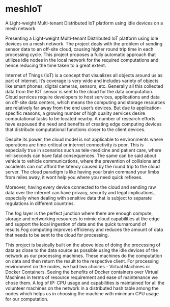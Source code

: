 # meshIoT
A Light-weight Multi-tenant Distributed IoT platform using idle devices on a mesh network

Presenting a Light-weight Multi-tenant Distributed IoT platform using idle devices on a mesh network. The project deals with the problem of sending sensor data to an off-site cloud, causing higher round trip time in each processing cycle. This project proposes a fully automatic approach that utilizes idle nodes in the local network for the required computations and hence reducing the time taken to a great extent.

Internet of Things (IoT) is a concept that visualizes all objects around us as part of internet. It’s coverage is very wide and includes variety of objects like smart phones, digital cameras, sensors, etc. Generally all this collected data from the IOT sensor is sent to the cloud for the data computation. Cloud services require developers to host services, applications and data on off-site data centers, which means the computing and storage resources are relatively far away from the end user’s devices. But due to application-specific reasons, a growing number of high quality services desire computational tasks to be located nearby. A number of research efforts have espoused the need and benefits of creating edge computing devices that distribute computational functions closer to the client devices.

Despite its power, the cloud model is not applicable to environments where operations are time-critical or internet connectivity is poor. This is especially true in scenarios such as tele-medicine and patient care, where milliseconds can have fatal consequences. The same can be said about vehicle to vehicle communications, where the prevention of collisions and accidents can not afford the latency caused by the round trip to the cloud server. The cloud paradigm is like having your brain command your limbs from miles away, it wont help you where you need quick reflexes.

Moreover, having every device connected to the cloud and sending raw data over the internet can have privacy, security and legal implications, especially when dealing with sensitive data that is subject to separate regulations in different countries. 

The fog layer is the perfect junction where there are enough compute, storage and networking resources to mimic cloud capabilities at the edge and support the local ingestion of data and the quick turnaround of results.Fog computing improves efficiency and reduces the amount of data that needs to be sent to the cloud for processing.

This project is basically built on the above idea of doing the processing of data as close to the data source as possible using the idle devices of the network as our processing machines. These machines do the computation on data and then return the result to the respective client. For processing environment on the nodes, we had two choices - Virtual Machines or Docker Containers. Seeing the benefits of Docker containers over Virtual Machines in terms of resource requirement and ease of maintenance we chose them. A log of IP: CPU usage and capabilities is maintained for all the volunteer machines on the network in a distributed hash table among the nodes which helps us in choosing the machine with minimum CPU usage for our computation.
